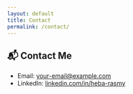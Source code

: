 ```yaml
---
layout: default
title: Contact
permalink: /contact/
---
```


## 📬 Contact Me

- Email: your-email@example.com  
- LinkedIn: [linkedin.com/in/heba-rasmy](https://linkedin.com/in/heba-rasmy)
